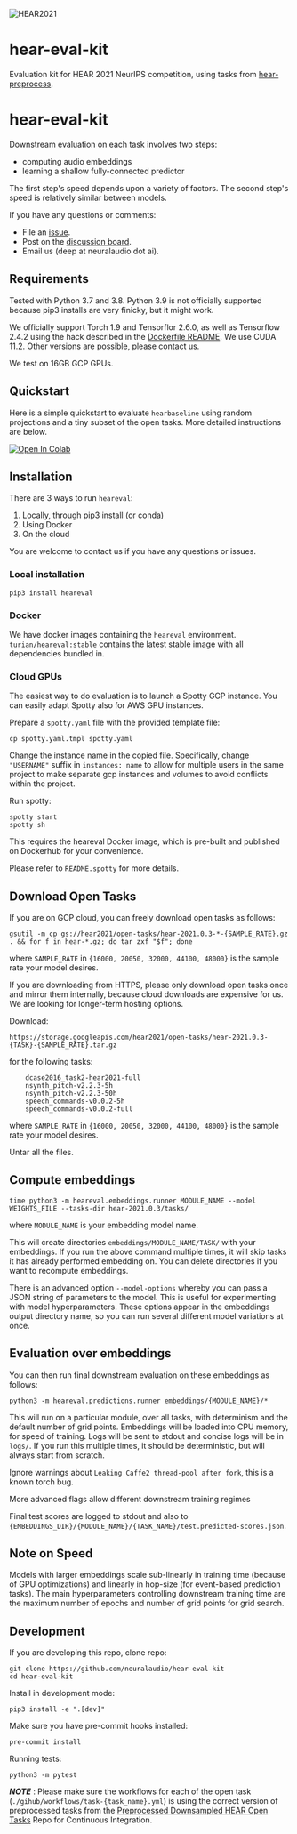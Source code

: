 ![HEAR2021](https://neuralaudio.ai/assets/img/hear-header-sponsor.jpg)
# hear-eval-kit

Evaluation kit for HEAR 2021 NeurIPS competition, using tasks from
[hear-preprocess](https://github.com/neuralaudio/hear-preprocess).

# hear-eval-kit
Downstream evaluation on each task involves two
steps:
* computing audio embeddings
* learning a shallow fully-connected predictor

The first step's speed depends upon a variety of factors.
The second step's speed is relatively similar between models.

If you have any questions or comments:
* File an [issue](https://github.com/neuralaudio/hear-eval-kit/issues).
* Post on the [discussion board](https://discuss.neuralaudio.ai/).
* Email us (deep at neuralaudio dot ai).

## Requirements

Tested with Python 3.7 and 3.8. Python 3.9 is not officially supported
because pip3 installs are very finicky, but it might work.

We officially support Torch 1.9 and Tensorflor 2.6.0, as well as
Tensorflow 2.4.2 using the hack described in the [Dockerfile
README](docker/README.md). We use CUDA 11.2. Other versions are
possible, please contact us.

We test on 16GB GCP GPUs.

## Quickstart

Here is a simple quickstart to evaluate `hearbaseline` using random
projections and a tiny subset of the open tasks. More detailed
instructions are below.

[![Open In Colab](https://colab.research.google.com/assets/colab-badge.svg)](https://colab.research.google.com/github/neuralaudio/hear-eval-kit/blob/master/heareval_quickstart.ipynb)


## Installation

There are 3 ways to run `heareval`:
1) Locally, through pip3 install (or conda)
2) Using Docker
3) On the cloud

You are welcome to contact us if you have any questions or issues.

### Local installation

```
pip3 install heareval
```

### Docker

We have docker images containing the `heareval` environment.
`turian/heareval:stable` contains the latest stable image with all
dependencies bundled in.

### Cloud GPUs

The easiest way to do evaluation is to launch a Spotty GCP instance.
You can easily adapt Spotty also for AWS GPU instances.

Prepare a `spotty.yaml` file with the provided template file:
```
cp spotty.yaml.tmpl spotty.yaml
```
Change the instance name in the copied file. Specifically, change `"USERNAME"` 
suffix in `instances: name` to allow for multiple users in the same project 
to make separate gcp instances and volumes to avoid conflicts within the project.

Run spotty:
```
spotty start
spotty sh
```

This requires the heareval Docker image, which is pre-built and
published on Dockerhub for your convenience.

Please refer to `README.spotty` for more details.

## Download Open Tasks

If you are on GCP cloud, you can freely download open tasks as follows:

```
gsutil -m cp gs://hear2021/open-tasks/hear-2021.0.3-*-{SAMPLE_RATE}.gz . && for f in hear-*.gz; do tar zxf "$f"; done
```
where `SAMPLE_RATE` in `{16000, 20050, 32000, 44100, 48000}`  is
the sample rate your model desires.

If you are downloading from HTTPS, please only download open
tasks once and mirror them internally, because cloud downloads are
expensive for us. We are looking for longer-term hosting options.

Download:
```
https://storage.googleapis.com/hear2021/open-tasks/hear-2021.0.3-{TASK}-{SAMPLE_RATE}.tar.gz
```
for the following tasks:
```
    dcase2016_task2-hear2021-full
    nsynth_pitch-v2.2.3-5h
    nsynth_pitch-v2.2.3-50h
    speech_commands-v0.0.2-5h
    speech_commands-v0.0.2-full
```
where `SAMPLE_RATE` in `{16000, 20050, 32000, 44100, 48000}` is the
sample rate your model desires.

Untar all the files.

## Compute embeddings

```
time python3 -m heareval.embeddings.runner MODULE_NAME --model WEIGHTS_FILE --tasks-dir hear-2021.0.3/tasks/
```
where `MODULE_NAME` is your embedding model name.

This will create directories `embeddings/MODULE_NAME/TASK/` with
your embeddings. If you run the above command multiple times, it
will skip tasks it has already performed embedding on. You can
delete directories if you want to recompute embeddings.

There is an advanced option `--model-options` whereby you can pass
a JSON string of parameters to the model. This is useful for
experimenting with model hyperparameters. These options appear in
the embeddings output directory name, so you can run several different
model variations at once.

## Evaluation over embeddings

You can then run final downstream evaluation on these embeddings as follows:

```
python3 -m heareval.predictions.runner embeddings/{MODULE_NAME}/*
```

This will run on a particular module, over all tasks, with determinism
and the default number of grid points. Embeddings will be loaded
into CPU memory, for speed of training.
Logs will be sent to stdout and concise logs will be in `logs/`.
If you run this multiple times, it should be deterministic, but will
always start from scratch.

Ignore warnings about `Leaking Caffe2 thread-pool after fork`, this
is a known torch bug.

More advanced flags allow different downstream training regimes

Final test scores are logged to stdout and also to
`{EMBEDDINGS_DIR}/{MODULE_NAME}/{TASK_NAME}/test.predicted-scores.json`.

## Note on Speed

Models with larger embeddings scale sub-linearly in training time
(because of GPU optimizations) and linearly in hop-size (for
event-based prediction tasks). The main hyperparameters controlling
downstream training time are the maximum number of epochs and number
of grid points for grid search.

## Development

If you are developing this repo, clone repo:
```
git clone https://github.com/neuralaudio/hear-eval-kit
cd hear-eval-kit
```

Install in development mode:
```
pip3 install -e ".[dev]"
```

Make sure you have pre-commit hooks installed:
```
pre-commit install
```

Running tests:
```
python3 -m pytest
```


**_NOTE_** : Please make sure the workflows for each of the open task (`./gihub/workflows/task-{task_name}.yml`) is using the correct version of preprocessed tasks from the [Preprocessed Downsampled HEAR Open
Tasks](https://github.com/neuralaudio/hear2021-open-tasks-downsampled/tree/main/preprocessed) Repo 
for Continuous Integration.